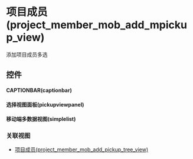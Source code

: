 # 项目成员(project_member_mob_add_mpickup_view)  <!-- {docsify-ignore-all} -->


添加项目成员多选



## 控件
#### CAPTIONBAR(captionbar)
#### 选择视图面板(pickupviewpanel)
#### 移动端多数据视图(simplelist)


### 关联视图
  * [项目成员(project_member_mob_add_pickup_tree_view)](app/view/project_member_mob_add_pickup_tree_view)

<script>
 const { createApp } = Vue
  createApp({
    data() {
      return {

      }
    }
  }).use(ElementPlus).mount('#app')
</script>